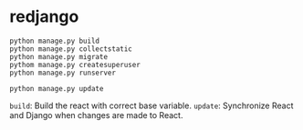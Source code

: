 # redjango

```
python manage.py build
python manage.py collectstatic
python manage.py migrate
pythom manage.py createsuperuser
python manage.py runserver
```

```
python manage.py update
```

`build`: Build the react with correct base variable.
`update`: Synchronize React and Django when changes are made to React.
